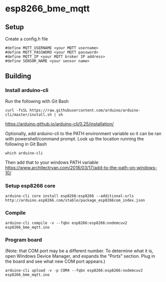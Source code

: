 # esp8266_bme_mqtt

## Setup
Create a config.h file
```
#define MQTT_USERNAME <your MQTT username>
#define MQTT_PASSWORD <your MQTT password>
#define MQTT_IP <your MQTT broker IP address>
#define SENSOR_NAME <your sensor name>
```

## Building
### Install arduino-cli
Run the following with Git Bash
```
curl -fsSL https://raw.githubusercontent.com/arduino/arduino-cli/master/install.sh | sh
```
https://arduino.github.io/arduino-cli/0.25/installation/

Optionally, add arduino-cli to the PATH environment variable so it can be ran with powershell/command prompt. Look up the location running the following in Git Bash
```
which arduino-cli
```
Then add that to your windows PATH variable
https://www.architectryan.com/2018/03/17/add-to-the-path-on-windows-10/



### Setup esp8266 core
```
arduino-cli core install esp8266:esp8266 --additional-urls http://arduino.esp8266.com/stable/package_esp8266com_index.json

```

### Compile
```
arduino-cli compile -v --fqbn esp8266:esp8266:nodemcuv2 esp8266_bme_mqtt.ino
```

### Program board
(Note: that COM port may be a different number. To determine what it is, open Windows Device Manager, and expands the "Ports" section. Plug in the board and see what new COM port appears.)
```
arduino-cli upload -v -p COM4 --fqbn esp8266:esp8266:nodemcuv2 esp8266_bme_mqtt.ino
```
